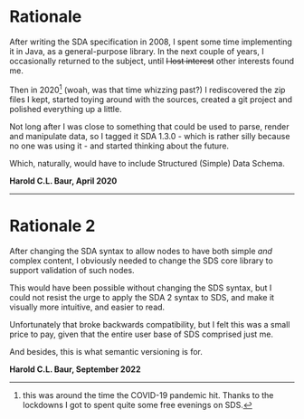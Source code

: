 # Rationale

After writing the SDA specification in 2008, I spent some time implementing it in 
Java, as a general-purpose library. In the next couple of years, I occasionally 
returned to the subject, until ~~I lost interest~~ other interests found me.

Then in 2020[^1] (woah, was that time whizzing past?) I rediscovered the zip files 
I kept, started toying around with the sources, created a git project and polished 
everything up a little.

[^1]: this was around the time the COVID-19 pandemic hit. Thanks to the lockdowns I 
got to spent quite some free evenings on SDS. 

Not long after I was close to something that could be used to parse, render and 
manipulate data, so I tagged it SDA 1.3.0 - which is rather silly because no one 
was using it - and started thinking about the future.

Which, naturally, would have to include Structured (Simple) Data Schema.

**Harold C.L. Baur, April 2020**

---

# Rationale 2

After changing the SDA syntax to allow nodes to have both simple *and* complex 
content, I obviously needed to change the SDS core library to support validation 
of such nodes. 

This would have been possible without changing the SDS syntax, but I could not 
resist the urge to apply the SDA 2 syntax to SDS, and make it visually more 
intuitive, and easier to read.

Unfortunately that broke backwards compatibility, but I felt this was a small 
price to pay, given that the entire user base of SDS comprised just me.

And besides, this is what semantic versioning is for.

**Harold C.L. Baur, September 2022**

